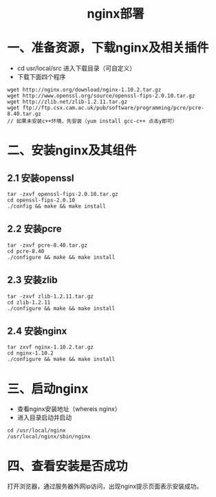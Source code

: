 <div style="text-align: center; font-weight: 700; font-size: 2em;">nginx部署</div>

# 一、准备资源，下载nginx及相关插件
  * cd usr/local/src 进入下载目录（可自定义）
  * 下载下面四个程序
```linux
wget http://nginx.org/download/nginx-1.10.2.tar.gz
wget http://www.openssl.org/source/openssl-fips-2.0.10.tar.gz
wget http://zlib.net/zlib-1.2.11.tar.gz
wget ftp://ftp.csx.cam.ac.uk/pub/software/programming/pcre/pcre-8.40.tar.gz
// 如果未安装c++环境，先安装（yum install gcc-c++ 点击y即可）
```

# 二、安装nginx及其组件
## 2.1 安装openssl
```linux
tar -zxvf openssl-fips-2.0.10.tar.gz
cd openssl-fips-2.0.10
./config && make && make install 
```
## 2.2 安装pcre
```linux
tar -zxvf pcre-8.40.tar.gz
cd pcre-8.40
./configure && make && make install
```
## 2.3 安装zlib
```linux
tar -zxvf zlib-1.2.11.tar.gz
cd zlib-1.2.11
./configure && make && make install
```
## 2.4 安装nginx
```linux
tar zxvf nginx-1.10.2.tar.gz
cd nginx-1.10.2
./configure && make && make install
```

# 三、启动nginx
  * 查看nginx安装地址（whereis nginx）
  * 进入目录启动并启动 
```linux
cd /usr/local/nginx
/usr/local/nginx/sbin/nginx
```

# 四、查看安装是否成功
打开浏览器，通过服务器外网ip访问，出现nginx提示页面表示安装成功。